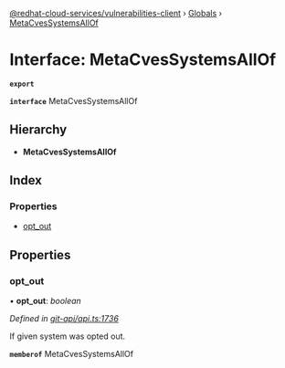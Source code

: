 [@redhat-cloud-services/vulnerabilities-client](../README.md) › [Globals](../globals.md) › [MetaCvesSystemsAllOf](metacvessystemsallof.md)

# Interface: MetaCvesSystemsAllOf

**`export`** 

**`interface`** MetaCvesSystemsAllOf

## Hierarchy

* **MetaCvesSystemsAllOf**

## Index

### Properties

* [opt_out](metacvessystemsallof.md#opt_out)

## Properties

###  opt_out

• **opt_out**: *boolean*

*Defined in [git-api/api.ts:1736](https://github.com/RedHatInsights/javascript-clients.gi/blob/master/packages/vulnerabilities/git-api/api.ts#L1736)*

If given system was opted out.

**`memberof`** MetaCvesSystemsAllOf
